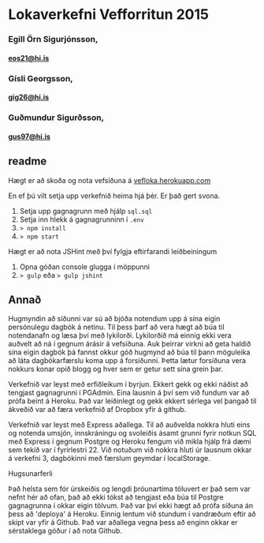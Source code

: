 # Lokaverkefni Vefforritun 2015
### Egill Örn Sigurjónsson,
#### eos21@hi.is
### Gísli Georgsson,
#### gig26@hi.is
### Guðmundur Sigurðsson, 
#### gus97@hi.is

## readme
Hægt er að skoða og nota vefsíðuna á [vefloka.herokuapp.com](https://vefloka.herokuapp.com/)

En ef þú vilt setja upp verkefnið heima hjá þér. Er það gert svona.

1. Setja upp gagnagrunn með hjálp `sql.sql`
1. Setja inn hlekk á gagnagrunninn í `.env`
1. `> npm install`
1. `> npm start`

Hægt er að nota JSHint með því fylgja eftirfarandi leiðbeiningum

1. Opna góðan console glugga í möppunni
1. `> gulp` eða `> gulp jshint`

## Annað

Hugmyndin að síðunni var sú að bjóða notendum upp á sína eigin persónulegu dagbók á netinu.
Til þess þarf að vera hægt að búa til notendanafn og læsa því með lykilorði. Lykilorðið má einnig
ekki vera auðvelt að ná í gegnum árásir á vefsíðuna. Auk þeirrar virkni að geta haldið sína eigin
dagbók þá fannst okkur góð hugmynd að búa til þann möguleika að láta dagbókarfærslu koma upp á forsíðunni.
Þetta lætur forsíðuna vera nokkurs konar opið blogg og hver sem er getur sett sína grein þar.

Verkefnið var leyst með erfiðleikum í byrjun. Ekkert gekk og ekki náðist að tengjast gagnagrunni
í PGAdmin. Eina lausnin á því sem við fundum var að prófa beint á Heroku.
Það var leiðinlegt og gekk ekkert sérlega vel þangað til ákveðið var að færa verkefnið
af Dropbox yfir á github.

Verkefnið var leyst með Express aðallega. Til að auðvelda nokkra hluti eins og notenda
umsjón, innskráningu og svoleiðis ásamt grunni fyrir notkun SQL með Express í gegnum Postgre 
og Heroku fengum við mikla hjálp frá dæmi sem tekið var í fyrirlestri 22. 
Við notuðum við nokkra hluti úr lausnum okkar á verkefni 3, dagbókinni með færslum
geymdar í localStorage.

Hugsunarferli

Það helsta sem fór úrskeiðis og lengdi þróunartíma töluvert er það sem var nefnt
hér að ofan, það að ekki tókst að tengjast eða búa til Postgre gagnagrunna í
okkar eigin tölvum. Það var því ekki hægt að prófa síðuna án þess að 'deploya'
á Heroku. Einnig lentum við stundum í vandræðum eftir að skipt var yfir á Github.
Það var aðallega vegna þess að enginn okkar er sérstaklega góður í að nota Github.
